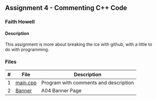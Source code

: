 
## Assignment 4 - Commenting C++ Code

### Faith Howell

#### Description

This assignment is more about breaking the ice with github, with a little to do with programming.

### Files

|   #   | File                             | Description                                |
| :---: | -------------------------------- | ------------------------------------------ |
|   1   | [main.cpp](https://github.com/venetiaqueen/3013-Algorithms-howell/blob/master/assignments/AO4/main.cpp)  | Program with comments and description |
|   2   | [Banner](https://github.com/venetiaqueen/3013-Algorithms-howell/blob/master/assignments/AO4/Banner)       | A04 Banner Page|

